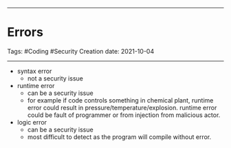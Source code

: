 -----------------------------------------------
# Errors
Tags:  #Coding #Security
Creation date: 2021-10-04

-----------------------------------------------

- syntax error
	- not a security issue
- runtime error
	- can be a security issue
	- for example if code controls something in chemical plant, runtime error could result in pressure/temperature/explosion. runtime error could be fault of programmer or from injection from malicious actor.
- logic error
	- can be a security issue
	- most difficult to detect as the program will compile without error.